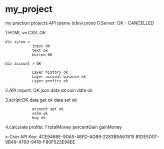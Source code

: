# my_project
my praction projects
API işleme ödevi proxo
0.Server: OK - CANCELLED

1.HTML ve CSS: OK

	div işlem >  
				input OK
				text ok
				button OK
				
	div account > OK

				Layer history ok
				Layer account balance ok
				Layer profits ok



2.API import: OK
				json data ok 
				coin data ok




3.script:OK
				data get ok
				data set ok
			



				account set ok
				sale ok
				buy ok

4.calculate profits: ?
				totalMoney
				percentGain
				gainMoney


x-Coin API Key: 
4CE9466E-9DA5-48FD-AD89-2283B9A67815
B1DE5D07-9B49-4760-9418-F80F523E94EE
